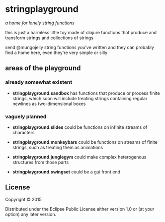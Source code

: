 # stringplayground

_a home for lonely string functions_

this is just a harmless little toy made of clojure functions that
produce and transform strings and collections of strings

send @mungojelly string functions you've written and they can probably
find a home here, even they're very simple or silly

## areas of the playground

### already somewhat existent

- **stringplayground.sandbox** has functions that produce or process
  finite strings, which soon will include treating strings containing
  regular newlines as two-dimensional boxes

### vaguely planned

- **stringplayground.slides** could be functions on infinite streams of
  characters

- **stringplayground.monkeybars** could be functions on streams of
  finite strings, such as treating them as animations

- **stringplayground.junglegym** could make complex heterogenous
  structures from those parts

- **stringplayground.swingset** could be a gui front end

## License

Copyright © 2015

Distributed under the Eclipse Public License either version 1.0 or (at
your option) any later version.
